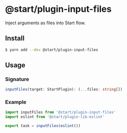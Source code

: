# @start/plugin-input-files

Inject arguments as files into Start flow.

## Install

```sh
$ yarn add --dev @start/plugin-input-files
```

## Usage

### Signature

```ts
inputFiles(target: StartPlugin): (...files: string[])
```

### Example

```js
import inputFiles from '@start/plugin-input-files'
import eslint from '@start/plugin-lib-eslint'

export task = inputFiles(eslint())
```
